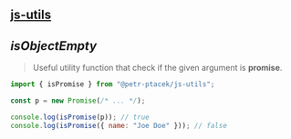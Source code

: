 ## [js-utils](./../../README.md)

## *isObjectEmpty*

> Useful utility function that check if the given argument is **promise**.

```js
import { isPromise } from "@petr-ptacek/js-utils";

const p = new Promise(/* ... */);

console.log(isPromise(p)); // true
console.log(isPromise({ name: "Joe Doe" })); // false
```